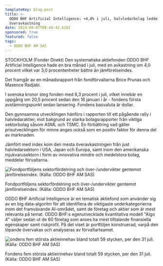 ```yaml
---
templateKey: blog-post
title: >-
  ODDO BHF Artificial Intelligence: +4,0% i juli, halvledarbolag ledde
  överavkastning
date: 2019-08-07T08:44:42.618Z
sponsored: true
featured: false
tags:
  - ODDO BHF AM SAS
---
```

STOCKHOLM (Fonder Direkt) Den systematiska aktiefonden ODDO BHF Artificial Intelligence hade en bra månad i juli, med en avkastning om 4,0 procent vilket var 3,0 procentenheter bättre än jämförelseindex.



Det framgår av en månadsrapport från fondförvaltarna Brice Prunas och Maxence Radjabi.



I svenska kronor steg fonden med 6,3 procent i juli, vilket innebär en uppgång om 20,5 procent sedan den 16 januari i år - fondens första avstämningspunkt sedan lansering. Fondens basvaluta är dollar.



Den gynnsamma utvecklingen hänförs i rapporten till ett pågående rally i halvledaraktier, mot bakgrund av starka bolagsrapporter från viktiga sektorbolag såsom ASML och TSMC. En förbättring vad gäller prisutvecklingen för minne anges också som en positiv faktor för denna del av marknaden.



Jämfört med index kom den mesta överavkastningen från just halvledarsektorn i USA, Japan och Europa, samt inom den amerikanska mjukvarusektorn i form av innovativa mindre och medelstora bolag, meddelar förvaltarna.

![Fondportföljens sektorfördelning och över-/undervikter gentemot jämförelseindex. (Källa: ODDO BHF AM SAS)](/img/oddo7aug.png)

<span class="image-caption">Fondportföljens sektorfördelning och över-/undervikter gentemot jämförelseindex. (Källa: ODDO BHF AM SAS)</span>

ODDO BHF Artificial Intelligence är en tematisk aktiefond som använder sig av en big data-algoritm för att identifiera de viktigaste underkategorierna inom det framväxande AI-området, samt de företag och aktier som är mest relevanta på temat. ODDO BHF:s egenutvecklade kvantitativa modell "Algo 4" väljer sedan ut de 60 företag som anses ha mest tilltalande finansiella egenskaper samt riskprofil. På det viset är portföljen konstruerad, varpå den löpande övervakas och analyseras av förvaltarteamet.

![ondens fem största aktieinnehav bland totalt 59 stycken, per den 31 juli. (Källa: ODDO BHF AM SAS)](/img/oddo7aug2.png)

<span class="image-caption">Fondens fem största aktieinnehav bland totalt 59 stycken, per den 31 juli. (Källa: ODDO BHF AM SAS)</span>
